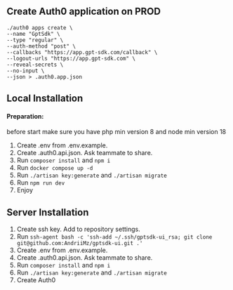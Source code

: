 ## Create Auth0 application on PROD
```
./auth0 apps create \
--name "GptSdk" \
--type "regular" \
--auth-method "post" \
--callbacks "https://app.gpt-sdk.com/callback" \
--logout-urls "https://app.gpt-sdk.com" \
--reveal-secrets \
--no-input \
--json > .auth0.app.json
```


## Local Installation
#### Preparation:
before start make sure you have php min version 8 
and node min version 18

1. Create .env from .env.example.
2. Create .auth0.api.json. Ask teammate to share.
3. Run `composer install` and `npm i`
4. Run `docker compose up -d`
5. Run `./artisan key:generate` and `./artisan migrate`
6. Run `npm run dev`
7. Enjoy

## Server Installation
1. Create ssh key. Add to repository settings.
2. Run `ssh-agent bash -c 'ssh-add ~/.ssh/gptsdk-ui_rsa; git clone git@github.com:AndriiMz/gptsdk-ui.git .'`
2. Create .env from .env.example.
3. Create .auth0.api.json. Ask teammate to share.
4. Run `composer install` and `npm i`
5. Run `./artisan key:generate` and `./artisan migrate`
6. Create Auth0
